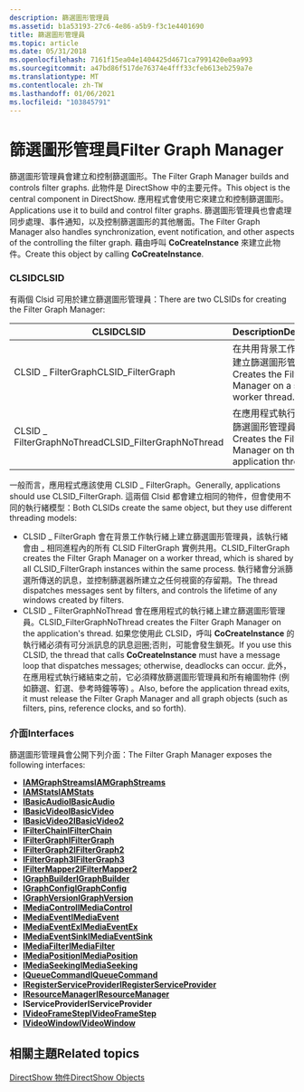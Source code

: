 ```yaml
---
description: 篩選圖形管理員
ms.assetid: b1a53193-27c6-4e86-a5b9-f3c1e4401690
title: 篩選圖形管理員
ms.topic: article
ms.date: 05/31/2018
ms.openlocfilehash: 7161f15ea04e1404425d4671ca7991420e0aa993
ms.sourcegitcommit: a47bd86f517de76374e4fff33cfeb613eb259a7e
ms.translationtype: MT
ms.contentlocale: zh-TW
ms.lasthandoff: 01/06/2021
ms.locfileid: "103845791"
---
```

# <a name="filter-graph-manager"></a><span data-ttu-id="bbb29-103">篩選圖形管理員</span><span class="sxs-lookup"><span data-stu-id="bbb29-103">Filter Graph Manager</span></span>

<span data-ttu-id="bbb29-104">篩選圖形管理員會建立和控制篩選圖形。</span><span class="sxs-lookup"><span data-stu-id="bbb29-104">The Filter Graph Manager builds and controls filter graphs.</span></span> <span data-ttu-id="bbb29-105">此物件是 DirectShow 中的主要元件。</span><span class="sxs-lookup"><span data-stu-id="bbb29-105">This object is the central component in DirectShow.</span></span> <span data-ttu-id="bbb29-106">應用程式會使用它來建立和控制篩選圖形。</span><span class="sxs-lookup"><span data-stu-id="bbb29-106">Applications use it to build and control filter graphs.</span></span> <span data-ttu-id="bbb29-107">篩選圖形管理員也會處理同步處理、事件通知，以及控制篩選圖形的其他層面。</span><span class="sxs-lookup"><span data-stu-id="bbb29-107">The Filter Graph Manager also handles synchronization, event notification, and other aspects of the controlling the filter graph.</span></span> <span data-ttu-id="bbb29-108">藉由呼叫 **CoCreateInstance** 來建立此物件。</span><span class="sxs-lookup"><span data-stu-id="bbb29-108">Create this object by calling **CoCreateInstance**.</span></span>

### <a name="clsid"></a><span data-ttu-id="bbb29-109">CLSID</span><span class="sxs-lookup"><span data-stu-id="bbb29-109">CLSID</span></span>

<span data-ttu-id="bbb29-110">有兩個 Clsid 可用於建立篩選圖形管理員：</span><span class="sxs-lookup"><span data-stu-id="bbb29-110">There are two CLSIDs for creating the Filter Graph Manager:</span></span>



| <span data-ttu-id="bbb29-111">CLSID</span><span class="sxs-lookup"><span data-stu-id="bbb29-111">CLSID</span></span>                      | <span data-ttu-id="bbb29-112">Description</span><span class="sxs-lookup"><span data-stu-id="bbb29-112">Description</span></span>                                                 |
|----------------------------|-------------------------------------------------------------|
| <span data-ttu-id="bbb29-113">CLSID \_ FilterGraph</span><span class="sxs-lookup"><span data-stu-id="bbb29-113">CLSID\_FilterGraph</span></span>         | <span data-ttu-id="bbb29-114">在共用背景工作執行緒上建立篩選圖形管理員。</span><span class="sxs-lookup"><span data-stu-id="bbb29-114">Creates the Filter Graph Manager on a shared worker thread.</span></span> |
| <span data-ttu-id="bbb29-115">CLSID \_ FilterGraphNoThread</span><span class="sxs-lookup"><span data-stu-id="bbb29-115">CLSID\_FilterGraphNoThread</span></span> | <span data-ttu-id="bbb29-116">在應用程式執行緒上建立篩選圖形管理員。</span><span class="sxs-lookup"><span data-stu-id="bbb29-116">Creates the Filter Graph Manager on the application thread.</span></span> |



 

<span data-ttu-id="bbb29-117">一般而言，應用程式應該使用 CLSID \_ FilterGraph。</span><span class="sxs-lookup"><span data-stu-id="bbb29-117">Generally, applications should use CLSID\_FilterGraph.</span></span> <span data-ttu-id="bbb29-118">這兩個 Clsid 都會建立相同的物件，但會使用不同的執行緒模型：</span><span class="sxs-lookup"><span data-stu-id="bbb29-118">Both CLSIDs create the same object, but they use different threading models:</span></span>

-   <span data-ttu-id="bbb29-119">CLSID \_ FilterGraph 會在背景工作執行緒上建立篩選圖形管理員，該執行緒會由 \_ 相同進程內的所有 CLSID FilterGraph 實例共用。</span><span class="sxs-lookup"><span data-stu-id="bbb29-119">CLSID\_FilterGraph creates the Filter Graph Manager on a worker thread, which is shared by all CLSID\_FilterGraph instances within the same process.</span></span> <span data-ttu-id="bbb29-120">執行緒會分派篩選所傳送的訊息，並控制篩選器所建立之任何視窗的存留期。</span><span class="sxs-lookup"><span data-stu-id="bbb29-120">The thread dispatches messages sent by filters, and controls the lifetime of any windows created by filters.</span></span>
-   <span data-ttu-id="bbb29-121">CLSID \_ FilterGraphNoThread 會在應用程式的執行緒上建立篩選圖形管理員。</span><span class="sxs-lookup"><span data-stu-id="bbb29-121">CLSID\_FilterGraphNoThread creates the Filter Graph Manager on the application's thread.</span></span> <span data-ttu-id="bbb29-122">如果您使用此 CLSID，呼叫 **CoCreateInstance** 的執行緒必須有可分派訊息的訊息迴圈;否則，可能會發生鎖死。</span><span class="sxs-lookup"><span data-stu-id="bbb29-122">If you use this CLSID, the thread that calls **CoCreateInstance** must have a message loop that dispatches messages; otherwise, deadlocks can occur.</span></span> <span data-ttu-id="bbb29-123">此外，在應用程式執行緒結束之前，它必須釋放篩選圖形管理員和所有繪圖物件 (例如篩選、釘選、參考時鐘等等) 。</span><span class="sxs-lookup"><span data-stu-id="bbb29-123">Also, before the application thread exits, it must release the Filter Graph Manager and all graph objects (such as filters, pins, reference clocks, and so forth).</span></span>

### <a name="interfaces"></a><span data-ttu-id="bbb29-124">介面</span><span class="sxs-lookup"><span data-stu-id="bbb29-124">Interfaces</span></span>

<span data-ttu-id="bbb29-125">篩選圖形管理員會公開下列介面：</span><span class="sxs-lookup"><span data-stu-id="bbb29-125">The Filter Graph Manager exposes the following interfaces:</span></span>

-   [<span data-ttu-id="bbb29-126">**IAMGraphStreams**</span><span class="sxs-lookup"><span data-stu-id="bbb29-126">**IAMGraphStreams**</span></span>](/windows/desktop/api/Strmif/nn-strmif-iamgraphstreams)
-   [<span data-ttu-id="bbb29-127">**IAMStats**</span><span class="sxs-lookup"><span data-stu-id="bbb29-127">**IAMStats**</span></span>](/windows/desktop/api/Control/nn-control-iamstats)
-   [<span data-ttu-id="bbb29-128">**IBasicAudio**</span><span class="sxs-lookup"><span data-stu-id="bbb29-128">**IBasicAudio**</span></span>](/windows/desktop/api/Control/nn-control-ibasicaudio)
-   [<span data-ttu-id="bbb29-129">**IBasicVideo**</span><span class="sxs-lookup"><span data-stu-id="bbb29-129">**IBasicVideo**</span></span>](/windows/desktop/api/Control/nn-control-ibasicvideo)
-   [<span data-ttu-id="bbb29-130">**IBasicVideo2**</span><span class="sxs-lookup"><span data-stu-id="bbb29-130">**IBasicVideo2**</span></span>](/windows/desktop/api/Control/nn-control-ibasicvideo2)
-   [<span data-ttu-id="bbb29-131">**IFilterChain**</span><span class="sxs-lookup"><span data-stu-id="bbb29-131">**IFilterChain**</span></span>](/windows/desktop/api/Strmif/nn-strmif-ifilterchain)
-   [<span data-ttu-id="bbb29-132">**IFilterGraph**</span><span class="sxs-lookup"><span data-stu-id="bbb29-132">**IFilterGraph**</span></span>](/windows/desktop/api/Strmif/nn-strmif-ifiltergraph)
-   [<span data-ttu-id="bbb29-133">**IFilterGraph2**</span><span class="sxs-lookup"><span data-stu-id="bbb29-133">**IFilterGraph2**</span></span>](/windows/desktop/api/Strmif/nn-strmif-ifiltergraph2)
-   [<span data-ttu-id="bbb29-134">**IFilterGraph3**</span><span class="sxs-lookup"><span data-stu-id="bbb29-134">**IFilterGraph3**</span></span>](/windows/desktop/api/Strmif/nn-strmif-ifiltergraph3)
-   [<span data-ttu-id="bbb29-135">**IFilterMapper2**</span><span class="sxs-lookup"><span data-stu-id="bbb29-135">**IFilterMapper2**</span></span>](/windows/desktop/api/Strmif/nn-strmif-ifiltermapper2)
-   [<span data-ttu-id="bbb29-136">**IGraphBuilder**</span><span class="sxs-lookup"><span data-stu-id="bbb29-136">**IGraphBuilder**</span></span>](/windows/desktop/api/Strmif/nn-strmif-igraphbuilder)
-   [<span data-ttu-id="bbb29-137">**IGraphConfig**</span><span class="sxs-lookup"><span data-stu-id="bbb29-137">**IGraphConfig**</span></span>](/windows/desktop/api/Strmif/nn-strmif-igraphconfig)
-   [<span data-ttu-id="bbb29-138">**IGraphVersion**</span><span class="sxs-lookup"><span data-stu-id="bbb29-138">**IGraphVersion**</span></span>](/windows/desktop/api/Strmif/nn-strmif-igraphversion)
-   [<span data-ttu-id="bbb29-139">**IMediaControl**</span><span class="sxs-lookup"><span data-stu-id="bbb29-139">**IMediaControl**</span></span>](/windows/desktop/api/Control/nn-control-imediacontrol)
-   [<span data-ttu-id="bbb29-140">**IMediaEvent**</span><span class="sxs-lookup"><span data-stu-id="bbb29-140">**IMediaEvent**</span></span>](/windows/desktop/api/Control/nn-control-imediaevent)
-   [<span data-ttu-id="bbb29-141">**IMediaEventEx**</span><span class="sxs-lookup"><span data-stu-id="bbb29-141">**IMediaEventEx**</span></span>](/windows/desktop/api/Control/nn-control-imediaeventex)
-   [<span data-ttu-id="bbb29-142">**IMediaEventSink**</span><span class="sxs-lookup"><span data-stu-id="bbb29-142">**IMediaEventSink**</span></span>](/windows/desktop/api/Strmif/nn-strmif-imediaeventsink)
-   [<span data-ttu-id="bbb29-143">**IMediaFilter**</span><span class="sxs-lookup"><span data-stu-id="bbb29-143">**IMediaFilter**</span></span>](/windows/desktop/api/Strmif/nn-strmif-imediafilter)
-   [<span data-ttu-id="bbb29-144">**IMediaPosition**</span><span class="sxs-lookup"><span data-stu-id="bbb29-144">**IMediaPosition**</span></span>](/windows/desktop/api/Control/nn-control-imediaposition)
-   [<span data-ttu-id="bbb29-145">**IMediaSeeking**</span><span class="sxs-lookup"><span data-stu-id="bbb29-145">**IMediaSeeking**</span></span>](/windows/desktop/api/Strmif/nn-strmif-imediaseeking)
-   [<span data-ttu-id="bbb29-146">**IQueueCommand**</span><span class="sxs-lookup"><span data-stu-id="bbb29-146">**IQueueCommand**</span></span>](/windows/desktop/api/Control/nn-control-iqueuecommand)
-   [<span data-ttu-id="bbb29-147">**IRegisterServiceProvider**</span><span class="sxs-lookup"><span data-stu-id="bbb29-147">**IRegisterServiceProvider**</span></span>](/windows/desktop/api/Strmif/nn-strmif-iregisterserviceprovider)
-   [<span data-ttu-id="bbb29-148">**IResourceManager**</span><span class="sxs-lookup"><span data-stu-id="bbb29-148">**IResourceManager**</span></span>](/windows/desktop/api/Strmif/nn-strmif-iresourcemanager)
-   <span data-ttu-id="bbb29-149">**IServiceProvider**</span><span class="sxs-lookup"><span data-stu-id="bbb29-149">**IServiceProvider**</span></span>
-   [<span data-ttu-id="bbb29-150">**IVideoFrameStep**</span><span class="sxs-lookup"><span data-stu-id="bbb29-150">**IVideoFrameStep**</span></span>](/windows/desktop/api/Strmif/nn-strmif-ivideoframestep)
-   [<span data-ttu-id="bbb29-151">**IVideoWindow**</span><span class="sxs-lookup"><span data-stu-id="bbb29-151">**IVideoWindow**</span></span>](/windows/desktop/api/Control/nn-control-ivideowindow)

## <a name="related-topics"></a><span data-ttu-id="bbb29-152">相關主題</span><span class="sxs-lookup"><span data-stu-id="bbb29-152">Related topics</span></span>

<dl> <dt>

[<span data-ttu-id="bbb29-153">DirectShow 物件</span><span class="sxs-lookup"><span data-stu-id="bbb29-153">DirectShow Objects</span></span>](directshow-objects.md)
</dt> </dl>

 

 



